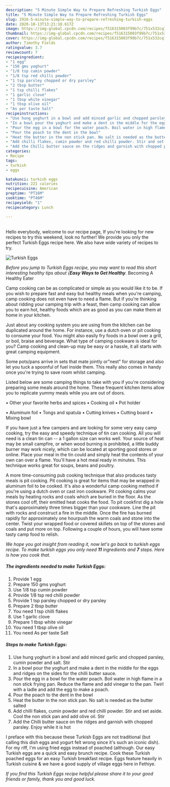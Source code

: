 ```yaml
---
description: "5 Minute Simple Way to Prepare Refreshing Turkish Eggs"
title: "5 Minute Simple Way to Prepare Refreshing Turkish Eggs"
slug: 2916-5-minute-simple-way-to-prepare-refreshing-turkish-eggs
date: 2020-10-13T13:21:18.617Z
image: https://img-global.cpcdn.com/recipes/f516315003f99b7c/751x532cq70/turkish-eggs-recipe-main-photo.jpg
thumbnail: https://img-global.cpcdn.com/recipes/f516315003f99b7c/751x532cq70/turkish-eggs-recipe-main-photo.jpg
cover: https://img-global.cpcdn.com/recipes/f516315003f99b7c/751x532cq70/turkish-eggs-recipe-main-photo.jpg
author: Timothy Fields
ratingvalue: 3.7
reviewcount: 7
recipeingredient:
- "1 egg"
- "150 gms yoghurt"
- "1/8 tsp cumin powder"
- "1/8 tsp red chilli powder"
- "1 tsp parsley chopped or dry parsley"
- "2 tbsp butter"
- "1 tsp chilli flakes"
- "1 garlic clove"
- "1 tbsp white vinegar"
- "1 tbsp olive oil"
- "As per taste Salt"
recipeinstructions:
- "Use hung yoghurt in a bowl and add minced garlic and chopped parsley, cumin powder and salt. Stir"
- "In a bowl pour the yoghurt and make a dent in the middle for the eggs and ridges on the sides for the chilli butter sauce."
- "Pour the egg in a bowl for the water poach. Boil water in high flame in a non stick frying pan. Reduce the flame and add vinegar to the pan. Twirl with a ladle and add the egg to make a poach."
- "Pour the poach to the dent in the bowl"
- "Heat the butter in the non stick pan. No salt is needed as the butter salted"
- "Add chilli flakes, cumin powder and red chilli powder. Stir and set aside. Cool the non stick pan and add olive oil. Stir"
- "Add the Chilli butter sauce on the ridges and garnish with chopped parsley. Enjoy while it is hot"
categories:
- Recipe
tags:
- turkish
- eggs

katakunci: turkish eggs 
nutrition: 221 calories
recipecuisine: American
preptime: "PT16M"
cooktime: "PT46M"
recipeyield: "1"
recipecategory: Lunch

---
```

<br>
Hello everybody, welcome to our recipe page, If you're looking for new recipes to try this weekend, look no further! We provide you only the perfect Turkish Eggs recipe here. We also have wide variety of recipes to try.
<br>


![Turkish Eggs](https://img-global.cpcdn.com/recipes/f516315003f99b7c/751x532cq70/turkish-eggs-recipe-main-photo.jpg)

<i>Before you jump to Turkish Eggs recipe, you may want to read this short interesting healthy tips about {<strong>Easy Ways to Get Healthy</strong>.</i>
Becoming A Healthy Eater

    
Camp cooking can be as complicated or simple as you would like it to be. If you wish to prepare fast and easy but healthy meals when you're camping, camp cooking does not even have to need a flame. But if you're thinking about ridding your camping trip with a feast, then camp cooking can allow you to earn hot, healthy foods which are as good as you can make them at home in your kitchen.

 Just about any cooking system you are using from the kitchen can be duplicated around the home. For instance, use a dutch oven or pit cooking to consume your food. You might also easily fry foods in a bowl over a grill, or boil, braise and beverage. What type of camping cookware is ideal for you? Camp cooking and clean-up may be easy or a hassle, it all starts with great camping equipment.

Some pots/pans arrive in sets that mate jointly or"nest" for storage and also let you tuck a spoonful of fuel inside them. This really also comes in handy once you're trying to save room whilst camping.

Listed below are some camping things to take with you if you're considering preparing some meals around the home. These frequent kitchen items allow you to replicate yummy meals while you are out of doors.


• Other your favorite herbs and spices
• Cooking oil
• Pot holder

• Aluminum foil
• Tongs and spatula
• Cutting knives
• Cutting board
• Mixing bowl


If you have just a few campers and are looking for some very easy camp cooking, try the easy and speedy technique of tin can cooking. All you will need is a clean tin can -- a 1 gallon size can works well. Your source of heat may be small campfire, or when wood burning is prohibited, a little buddy burner may work nicely, which can be located at sporting good stores or online. Place your meal in the tin could and simply heat the contents of your own can over a flame. You'll have a hot meal ready in minutes.  This technique works great for soups, beans and poultry.

A more time-consuming pub cooking technique that also produces tasty meals is pit cooking. Pit cooking is great for items that may be wrapped in aluminum foil to be cooked.  It's also a wonderful camp cooking method if you're using a dutch oven or cast iron cookware. Pit cooking calms your meals by heating rocks and coals which are buried in the floor. As the stones cool off, their emitted heat cooks the food. To pit cookfirst dig a hole that's approximately three times bigger than your cookware. Line the pit with rocks and construct a fire in the middle. Once the fire has burned rapidly for approximately one hourpush the warm coals and stone into the center. Twist your wrapped food or covered skillets on top of the stones and coals and put more on top. Following a couple of hours, you will have some tasty camp food to relish.


<i>We hope you got insight from reading it, now let's go back to turkish eggs recipe. To make turkish eggs you only need <strong>11</strong> ingredients and <strong>7</strong> steps. Here is how you cook that.
</i>

##### The ingredients needed to make Turkish Eggs:

1. Provide 1 egg
1. Prepare 150 gms yoghurt
1. Use 1/8 tsp cumin powder
1. Provide 1/8 tsp red chilli powder
1. Provide 1 tsp parsley chopped or dry parsley
1. Prepare 2 tbsp butter
1. You need 1 tsp chilli flakes
1. Use 1 garlic clove
1. Prepare 1 tbsp white vinegar
1. You need 1 tbsp olive oil
1. You need As per taste Salt


##### Steps to make Turkish Eggs:

1. Use hung yoghurt in a bowl and add minced garlic and chopped parsley, cumin powder and salt. Stir
1. In a bowl pour the yoghurt and make a dent in the middle for the eggs and ridges on the sides for the chilli butter sauce.
1. Pour the egg in a bowl for the water poach. Boil water in high flame in a non stick frying pan. Reduce the flame and add vinegar to the pan. Twirl with a ladle and add the egg to make a poach.
1. Pour the poach to the dent in the bowl
1. Heat the butter in the non stick pan. No salt is needed as the butter salted
1. Add chilli flakes, cumin powder and red chilli powder. Stir and set aside. Cool the non stick pan and add olive oil. Stir
1. Add the Chilli butter sauce on the ridges and garnish with chopped parsley. Enjoy while it is hot


I preface with this because these Turkish Eggs are not traditional (but calling this dish eggs and yogurt felt wrong since it&#39;s such an iconic dish). For my riff, I&#39;m using fried eggs instead of poached (although. Our easy Turkish eggs are a quick and easy brunch recipe. Cook these Turkish poached eggs for an easy Turkish breakfast recipe. Eggs feature heavily in Turkish cuisine &amp; we have a good supply of village eggs here in Fethiye. 

<i>If you find this Turkish Eggs recipe helpful please share it to your good friends or family, thank you and good luck.</i>
